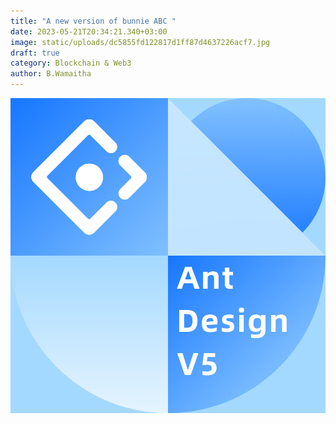 ```yaml
---
title: "A new version of bunnie ABC "
date: 2023-05-21T20:34:21.340+03:00
image: static/uploads/dc5855fd122817d1ff87d4637226acf7.jpg
draft: true
category: Blockchain & Web3
author: B.Wamaitha
---
```

![](static/uploads/preview.png)



